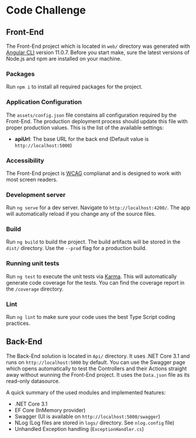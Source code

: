 # Code Challenge

## Front-End

The Front-End project which is located in `web/` directory was generated with [Angular CLI](https://github.com/angular/angular-cli) version 11.0.7. Before you start make, sure the latest versions of Node.js and npm are installed on your machine.

### Packages
Run `npm i` to install all required packages for the project. 

### Application Configuration
The `assets/config.json` file constains all configuration required by the Front-End. The production deployment process should update this file with proper production values. This is the list of the available settings:

- **apiUrl**: The base URL for the back end (Default value is `http://localhost:5000`)

### Accessibility
The Front-End project is [WCAG](https://www.w3.org/WAI/standards-guidelines/wcag/) complianat and is designed to work with most screen readers.

### Development server

Run `ng serve` for a dev server. Navigate to `http://localhost:4200/`. The app will automatically reload if you change any of the source files.

### Build

Run `ng build` to build the project. The build artifacts will be stored in the `dist/` directory. Use the `--prod` flag for a production build.

### Running unit tests

Run `ng test` to execute the unit tests via [Karma](https://karma-runner.github.io). This will automatically generate code coverage for the tests. You can find the coverage report in the `/coverage` directory.

### Lint

Run `ng lint` to make sure your code uses the best Type Script coding practices.

## Back-End

The Back-End solution is located in `Api/` directory. It uses .NET Core 3.1 and runs on `http://localhost:5000` by default. You can use the Swagger page which opens automatically to test the Controllers and their Actions straight away without wunning the Front-End project. It uses the `Data.json` file as its read-only datasource.

A quick summary of the used modules and implemented features:
- .NET Core 3.1
- EF Core (InMemory provider)
- Swagger (UI is available on `http://localhost:5000/swagger`)
- NLog (Log files are stored in `logs/` directory. See `nlog.config` file)
- Unhandled Exception handling (`ExceptionHandler.cs`)
